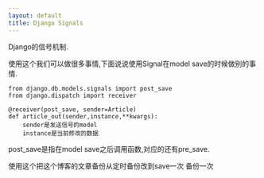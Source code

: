 ```yaml
---
layout: default
title: Django Signals
---
```

Django的信号机制.

使用这个我们可以做很多事情,下面说说使用Signal在model save的时候做别的事情.

	from django.db.models.signals import post_save
	from django.dispatch import receiver
	
	@receiver(post_save, sender=Article)
	def article_out(sender,instance,**kwargs):
	    sender是发送信号的model
	    instance是当前修改的数据


post_save是指在model save之后调用函数,对应的还有pre_save.

使用这个把这个博客的文章备份从定时备份改到save一次 备份一次
